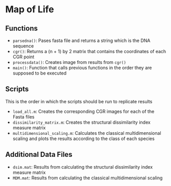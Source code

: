# Map of Life

## Functions
* `parsedna()`: Pases fasta file and returns a string which is the DNA sequence
* `cgr()`: Returns a (n + 1) by 2 matrix that contains the coordinates of each CGR point
* `processdata()`: Creates image from results from `cgr()`
* `main()`: Function that calls previous functions in the order they are supposed to be executed

## Scripts
This is the order in which the scripts should be run to replicate results
* `load_all.m`: Creates the corresponding CGR images for each of the Fasta files
* `dissimilarity_matrix.m`: Creates the structural dissimilarity index measure matrix
* `multidimensional_scaling.m`: Calculates the classical multidimensional scaling and plots the results according to the class of each species

## Additional Data Files
* `dsim.mat`: Results from calculating the structural dissimilarity index measure matrix
* `MDM.mat`: Results from calculating the classical multidimensional scaling
